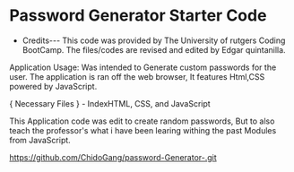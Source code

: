 # Password Generator Starter Code

- Credits--- This code was provided by The University of rutgers Coding BootCamp. The files/codes are revised and edited by Edgar quintanilla.

 Application  Usage: Was intended to Generate custom passwords for the user. The application is ran off the web browser, It features Html,CSS powered by JavaScript. 

{ Necessary Files } - IndexHTML, CSS, and JavaScript 

This Application code was edit to create random passwords, But to also teach the professor's what i have been learing withing the past Modules from JavaScript. 


https://github.com/ChidoGang/password-Generator-.git




